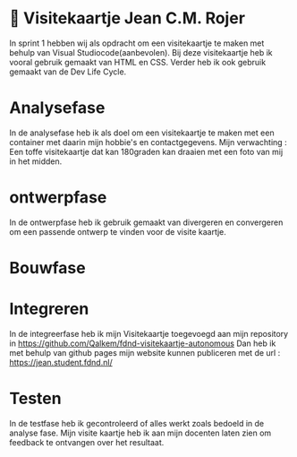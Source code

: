 # 🎫 Visitekaartje Jean C.M. Rojer

In sprint 1 hebben wij als opdracht om een visitekaartje te maken met behulp van Visual Studiocode(aanbevolen). 
Bij deze visitekaartje heb ik vooral gebruik gemaakt van HTML en CSS. 
Verder heb ik ook gebruik gemaakt van de Dev Life Cycle. 

# Analysefase 

In de analysefase heb ik als doel om een visitekaartje te maken met een container met daarin mijn hobbie's en  contactgegevens.
Mijn verwachting : Een toffe visitekaartje  dat kan 180graden kan draaien met een foto van mij in het midden. 

# ontwerpfase 

In de ontwerpfase heb ik  gebruik gemaakt van divergeren en convergeren om een passende ontwerp te vinden voor de visite kaartje. 

 
 # Bouwfase 
 
 
 # Integreren
 
 In de integreerfase  heb ik mijn Visitekaartje toegevoegd aan mijn repository in https://github.com/Qalkem/fdnd-visitekaartje-autonomous
 Dan heb ik met behulp van github pages mijn website kunnen publiceren met de url : https://jean.student.fdnd.nl/  
 # Testen
 
 In de testfase heb ik gecontroleerd of alles werkt zoals bedoeld in de analyse fase. Mijn visite kaartje heb ik aan mijn docenten laten zien om feedback te ontvangen over het resultaat.

